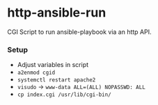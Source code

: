 # http-ansible-run
CGI Script to run ansible-playbook via an http API.

### Setup
* Adjust variables in script
* `a2enmod cgid`
* `systemctl restart apache2`
* `visudo` -> `www-data ALL=(ALL) NOPASSWD: ALL`
* `cp index.cgi /usr/lib/cgi-bin/`

